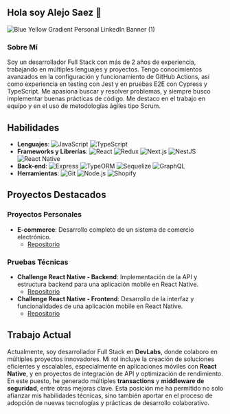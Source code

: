 ## Hola soy Alejo Saez 👋

![Blue   Yellow Gradient Personal LinkedIn Banner (1)](https://github.com/user-attachments/assets/b5b132b7-0f59-4121-8850-fd26bb9dfa35)


### Sobre Mí
Soy un desarrollador Full Stack con más de 2 años de experiencia, trabajando en múltiples lenguajes y proyectos. Tengo conocimientos avanzados en la configuración y funcionamiento de GitHub Actions, así como experiencia en testing con Jest y en pruebas E2E con Cypress y TypeScript. Me apasiona buscar y resolver problemas, y siempre busco implementar buenas prácticas de código. Me destaco en el trabajo en equipo y en el uso de metodologías ágiles tipo Scrum.



## Habilidades
- **Lenguajes**: ![JavaScript](https://img.shields.io/badge/-JavaScript-yellow) ![TypeScript](https://img.shields.io/badge/-TypeScript-blue)
- **Frameworks y Librerías**: ![React](https://img.shields.io/badge/-React-blue) ![Redux](https://img.shields.io/badge/-Redux-purple) ![Next.js](https://img.shields.io/badge/-Next.js-black) ![NestJS](https://img.shields.io/badge/-NestJS-red) ![React Native](https://img.shields.io/badge/-React%20Native-blue)
- **Back-end**: ![Express](https://img.shields.io/badge/-Express-lightgrey) ![TypeORM](https://img.shields.io/badge/-TypeORM-orange) ![Sequelize](https://img.shields.io/badge/-Sequelize-blue) ![GraphQL](https://img.shields.io/badge/-GraphQL-pink)
- **Herramientas**: ![Git](https://img.shields.io/badge/-Git-orange) ![Node.js](https://img.shields.io/badge/-Node.js-green) ![Shopify](https://img.shields.io/badge/-Shopify-brightgreen)


## Proyectos Destacados

### Proyectos Personales
- **E-commerce**: Desarrollo completo de un sistema de comercio electrónico.
  - [Repositorio](https://github.com/alejosaez/e-commerce.git)

### Pruebas Técnicas
- **Challenge React Native - Backend**: Implementación de la API y estructura backend para una aplicación mobile en React Native.
  - [Repositorio](https://github.com/alejosaez/ChallengeRNBack)
- **Challenge React Native - Frontend**: Desarrollo de la interfaz y funcionalidades de una aplicación mobile en React Native.
  - [Repositorio](https://github.com/alejosaez/challengeRN-)

## Trabajo Actual

Actualmente, soy desarrollador Full Stack en **DevLabs**, donde colaboro en múltiples proyectos innovadores. Mi rol incluye la creación de soluciones eficientes y escalables, especialmente en aplicaciones móviles con **React Native**, y en proyectos de integración de API y optimización de rendimiento. En este puesto, he generado múltiples **transactions** y **middleware de seguridad**, entre otras mejoras clave. Esta posición me ha permitido no solo afianzar mis habilidades técnicas, sino también aportar en el proceso de adopción de nuevas tecnologías y prácticas de desarrollo colaborativo.
